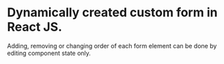 # Dynamically created custom form in React JS.

Adding, removing or changing order of each form element can be done by editing component state only.
